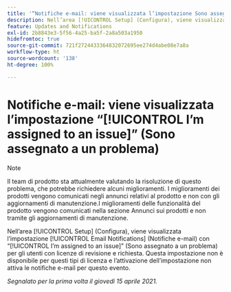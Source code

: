 ```yaml
---
title: '“Notifiche e-mail: viene visualizzata l’impostazione Sono assegnato a un problema”'
description: Nell’area [!UICONTROL Setup] (Configura), viene visualizzata l’impostazione Notifiche e-mail con “Sono assegnato a un problema” per gli utenti con licenze di revisione e richiesta. Questa impostazione non è disponibile per questi tipi di licenza e l’attivazione dell’impostazione non attiva le notifiche e-mail per questo evento.
feature: Updates and Notifications
exl-id: 2b8843e3-5f56-4a25-ba5f-2a8a503a1950
hidefromtoc: true
source-git-commit: 721f2724433364832072695ee274d4abe08e7a8a
workflow-type: ht
source-wordcount: '138'
ht-degree: 100%

---
```


# Notifiche e-mail: viene visualizzata l’impostazione “[!UICONTROL I’m assigned to an issue]” (Sono assegnato a un problema)

<!--Article created by request-->

>[!NOTE]
>
>Il team di prodotto sta attualmente valutando la risoluzione di questo problema, che potrebbe richiedere alcuni miglioramenti. I miglioramenti dei prodotti vengono comunicati negli annunci relativi al prodotto e non con gli aggiornamenti di manutenzione.I miglioramenti delle funzionalità del prodotto vengono comunicati nella sezione Annunci sui prodotti e non tramite gli aggiornamenti di manutenzione.

Nell’area [!UICONTROL Setup] (Configura), viene visualizzata l’impostazione [!UICONTROL Email Notifications] (Notifiche e-mail) con “[!UICONTROL I’m assigned to an issue]” (Sono assegnato a un problema) per gli utenti con licenze di revisione e richiesta. Questa impostazione non è disponibile per questi tipi di licenza e l’attivazione dell’impostazione non attiva le notifiche e-mail per questo evento.

_Segnalato per la prima volta il giovedì 15 aprile 2021._
